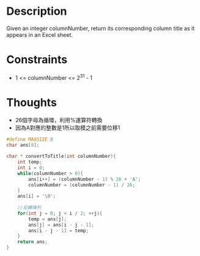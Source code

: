 # Description

Given an integer columnNumber, return its corresponding column title as it appears in an Excel sheet.

# Constraints

- 1 <= columnNumber <= 2<sup>31</sup> - 1

# Thoughts

- 26個字母為循環，利用%運算符轉換
- 因為A對應的整數是1所以取模之前需要位移1

```c
#define MAXSIZE 8
char ans[8];

char * convertToTitle(int columnNumber){
	int temp;
	int i = 0;
	while(columnNumber > 0){
		ans[i++] = (columnNumber - 1) % 26 + 'A';
		columnNumber = (columnNumber - 1) / 26;
	}
	ans[i] = '\0';
	
	//反轉陣列
	for(int j = 0; j < i / 2; ++j){
		temp = ans[j];
		ans[j] = ans[i - j - 1];
		ans[i - j - 1] = temp;
	}
	return ans;
}
```
